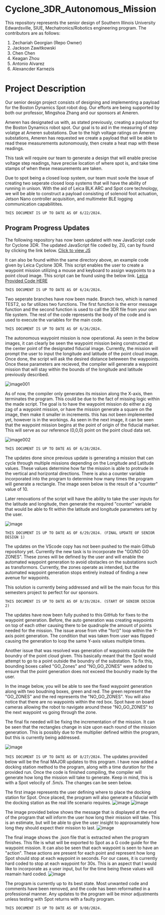 # Cyclone_3DR_Autonomous_Mission
This repository represents the senior design of Southern Illinois University Edwardsville, SIUE, Mechatronics/Robotics engineering program. The contributors are as follows:

1) Zechariah Georgian (Repo Owner)
2) Jackson Zawitkowski
3) Chen Chen
4) Keagan Zhou
5) Antonio Alvarez
6) Alexancder Karnezis

# Project Description 
Our senior design project consists of designing and implementing a payload for the Boston Dynamics Spot robot dog. 
Our efforts are being supported by both our professor, Mingshoa Zhang and our sponsors at Ameren. 

Ameren has designated us with, as stated previously, creating a payload for the Boston Dynamics robot spot. Our goal is to aid in the measuring of step volatge at Ameren substations. 
Due to the high voltage ratings on Ameren substations, Ameren has requested we create a payload that will be able to read these measurements autonomously, then create a heat map with these readings. 

This task will require our team to generate a design that will enable precise voltage step readings, have precise location of where spot is, and take time stamps of when these measurements are taken. 

Due to spot being a closed loop system, our team must sovle the issue of creating two seperate closed loop systems that will have the ability of running in unison. With the aid of Leica BLK ARC and Spot core technology, we will be able to construct a payload consisting of solenoid foot actuation, Jetson Nano controller acquisition, and multimeter BLE logging communication capabilitites. 

```THIS DOCUMENT IS UP TO DATE AS OF 6/22/2024.```

## Program Progress Updates
The following repository has now been updated with new JavaScript code for Cyclone 3DR. The updated JavaScript file coded by, ZG, can by found by clicking the link below. 
[Click to view JS](Cyclone_3DR/src/TEST.js)

It can also be found within the same directory above, an example code given by Leica Cyclone 3DR. This script enables the user to create a waypoint mission utilizing a mouse and keyboard to assign waypoints to a point cloud image. This script can be found using the below link. 
[Leica Provided Code HERE](Cyclone_3DR/src/Cyclone_Mission_script.js)

```THIS DOCUMENT IS UP TO DATE AS OF 6/24/2024.```

Two seperate branches have now been made. Branch two, which is named TEST2, so far utilizes two functions. The first function is the error message function and the second function is used to call the 3DR file from your own file system. The rest of the code represents the body of the code and is used to execute the variables for the main code. 

```THIS DOCUMENT IS UP TO DATE AS OF 6/26/2024.```

The autonomous waypoint mission is now operational. As seen in the below images, it can clearly be seen the waypoint mission being constructed at the center point of 
the designated fiducial image. Currently, the mission will prompt the user to input the longitude and latitude of the point cloud image.
Once done, the script will ask the desired distance beteween the waypoints. Once these parameters are recieved, the compiler will generate a waypoint mission that 
will stay within the bounds of the longitude and latitude previously described. 

![image001](https://github.com/RoboticsZ12/Cyclone_3DR_Autonomous_Mission/assets/142946153/0c41bc82-530e-4789-bd3c-7afb256e26d2)

As of now, the compiler only generates its mission along the X-axis, then terminates the program. This could be due to the fact of missing logic within the made script.
The goal is to have the waypoint mission do either a zig zag of a waypoint mission, or have the mission generate a square on the image, then make it smaller in increments. 
this has not been implemented yet, however is in the workings. As seen in the next image, it can be seen that the waypoint mission begins at the point of origin of the fiducial marker. 
This will serve as our reference (0,0,0) point on the point cloud data set. 

![image002](https://github.com/RoboticsZ12/Cyclone_3DR_Autonomous_Mission/assets/142946153/0f9ffb7d-51cf-4692-92b0-c339fdb770e2)

```THIS DOCUMENT IS UP TO DATE AS OF 6/28/2024.```

The updates done since previous update is generating a mission that can cycle through multiple missions depending on the Longitude and Latitude values. These values determine how far the mission is able to protrude in the vertical and horizontal directions. There is also a counter variable incorporated into the program to determine how many times the program will generate a rectangle. The image seen below is the result of a "counter" value of 10. 

Later renovations of the script will have the ability to take the user inputs for the latitude and longitude, then generate the required "counter" variable that would be able to fit within the latitude and longitude parameters set by the user. 

![image](https://github.com/RoboticsZ12/Cyclone_3DR_Autonomous_Mission/assets/142946153/2071d4cb-d47b-4692-bb15-b5c6a24d502d)

```THIS DOCUMENT IS UP TO DATE AS OF 6/29/2024. (FINAL UPDATE OF SENIOR DESIGN 1)```

The updates on the VScode copy has not been pushed to the main Github repository yet. Currently the new task is to incorporate the "GO/NO GO ZONES". These zones will be defined by the user and will enable the automated waypoint generation to avoid obstacles on the substations such as transformors. Currently, the zones operate as intended, but the automated waypoint generation stops entirely instead of finding a new avenue for waypoints. 

This solution is currently being addressed and will be the main focus for this semesters project to perfect for our sponsors. 

```THIS DOCUMENT IS UP TO DATE AS OF 8/19/2024. (START OF SENIOR DESIGN 2)```

The updates have now been fully pushed to this GitHub for fixes to the waypoint generation. Before, the auto generation was creating waypoints on top of each other causing there to be quadruple the amount of points needed for the mission. The issue arose from vthe "for()" loop within the Y-axis point generation. The condition that was taken from user was flipped causing the generation to loop the same Y-axis values multiple times. 

Another issue that was resolved was generation of waypoints outside the boundry of the point cloud given. This basically meant that the Spot would attempt to go to a point outside the boundry of the substation. To fix this, bounding boxes called "GO_Zones" and "NO_GO_ZONES" were added to ensure that the point generation does not exceed the boundry made by the user. 

In the image below, you will be able to see the fixed waypoint generation along with two boudning boxes, green and red. The green represent the "GO_ZONES" and the red represents the "NO_GO_ZONES". You will also notice that there are no waypoints within the red box. Spot have on board cameras allowing the robot to navigate around these "NO_GO_ZONES" to the next waypoint vs going through the zone. 

The final fix needed will be fixing the incrementation of the mission. It can be seen that the rectangles change in size upon each round of the mission generation. This is possibly due to the multiplier defined within the program, but this is currently being addressed. 

![image](https://github.com/user-attachments/assets/cbcc0356-4864-4797-8413-3c6ad1277a2a)

```THIS DOCUMENT IS UP TO DATE AS OF 8/27/2024.```
The updates provided below will be the final MAJOR updates to this program. I have now added a docking station method to the program, along with a time duration for the provided run. Once the code is finished compiling, the compiler will generate how long the mission will take to generate. Keep in mind, this is with a Spot velocity of .5m/s. The changes can be seen below. 

The first image represents the user defining where to place the docking station for Spot. Once placed, the program will also generate a fiducial with the docking station as the real life scenario requires. 
![image](https://github.com/user-attachments/assets/e145d257-6111-43a2-895f-fe0c77c0df1a)
![image](https://github.com/user-attachments/assets/e6ecf2bc-db10-4d6c-85b3-0100e5e6439f)

The image provided below shows the message that is displayed at the end of the program that will inform the user how long their mission will take. This is an estimate, but will be able to give the user insight to approxamately how long they should expect their mission to last. 
![image](https://github.com/user-attachments/assets/93c69adf-ac32-496a-b704-79c2c5e2a7ea)

The final image shows the .json file that is extracted when the program finishes. This file is what will be exported to Spot as a G code guide for the waypoint mission. It can also be seen that each waypoint is seen to have an "action". These actions are present for each point and represent how long Spot should stop at each waypoint in seconds. For our cases, it is currently hard coded to stop at each waypoint for 30s. This is an aspect that I would like to incorporate as a user input, but for the time being these values will reamain hard coded. 
![image](https://github.com/user-attachments/assets/95c4d67b-dc87-4059-9bf3-4b8a8bb602a1)

The program is currently up to its best state. Most unwanted code and comments have been removed, and the code has been reformatted in a professional manner. Any updates to the program will be minor adjustments unless testing with Spot returns with a faulty program. 

```THIS DOCUMENT IS UP TO DATE AS OF 9/08/2024.```
